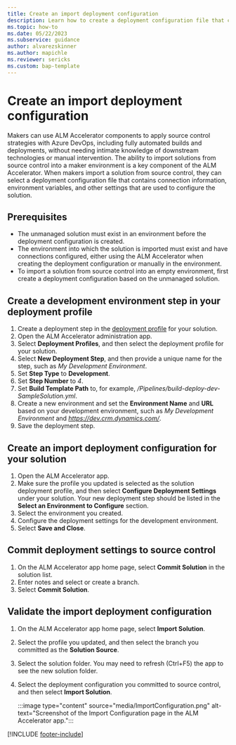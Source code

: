 ```yaml
---
title: Create an import deployment configuration
description: Learn how to create a deployment configuration file that contains connection information, environment variables, and other settings that are used to configure a solution that's imported from source control.
ms.topic: how-to
ms.date: 05/22/2023
ms.subservice: guidance
author: alvarezskinner
ms.author: mapichle
ms.reviewer: sericks
ms.custom: bap-template
---
```


# Create an import deployment configuration

Makers can use ALM Accelerator components to apply source control strategies with Azure DevOps, including fully automated builds and deployments, without needing intimate knowledge of downstream technologies or manual intervention. The ability to import solutions from source control into a maker environment is a key component of the ALM Accelerator. When makers import a solution from source control, they can select a deployment configuration file that contains connection information, environment variables, and other settings that are used to configure the solution.

## Prerequisites

- The unmanaged solution must exist in an environment before the deployment configuration is created.
- The environment into which the solution is imported must exist and have connections configured, either using the ALM Accelerator when creating the deployment configuration or manually in the environment.
- To import a solution from source control into an empty environment, first create a deployment configuration based on the unmanaged solution.

## Create a development environment step in your deployment profile

1. Create a deployment step in the [deployment profile](./setup-deployment-user-profiles.md) for your solution.
1. Open the ALM Accelerator administration app.
1. Select **Deployment Profiles**, and then select the deployment profile for your solution.
1. Select **New Deployment Step**, and then provide a unique name for the step, such as *My Development Environment*.
1. Set **Step Type** to **Development**.
1. Set **Step Number** to *4*.
1. Set **Build Template Path** to, for example, */Pipelines/build-deploy-dev-SampleSolution.yml*.
1. Create a new environment and set the **Environment Name** and **URL** based on your development environment, such as *My Development Environment* and *https://dev.crm.dynamics.com/*.
1. Save the deployment step.

## Create an import deployment configuration for your solution

1. Open the ALM Accelerator app.
1. Make sure the profile you updated is selected as the solution deployment profile, and then select **Configure Deployment Settings** under your solution.
    Your new deployment step should be listed in the **Select an Environment to Configure** section.
1. Select the environment you created.
1. Configure the deployment settings for the development environment.
1. Select **Save and Close**.

## Commit deployment settings to source control

1. On the ALM Accelerator app home page, select **Commit Solution** in the solution list.
1. Enter notes and select or create a branch.
1. Select **Commit Solution**.

## Validate the import deployment configuration

1. On the ALM Accelerator app home page, select **Import Solution**.
1. Select the profile you updated, and then select the branch you committed as the **Solution Source**.
1. Select the solution folder.
    You may need to refresh (Ctrl+F5) the app to see the new solution folder.
1. Select the deployment configuration you committed to source control, and then select **Import Solution**.

    :::image type="content" source="media/ImportConfiguration.png" alt-text="Screenshot of the Import Configuration page in the ALM Accelerator app.":::<!-- EDITOR'S NOTE: Please crop the screenshot IAW our [screenshot guidelines](/bacx/screenshots-for-bap?branch=main) -->

[!INCLUDE [footer-include](../../includes/footer-banner.md)]
